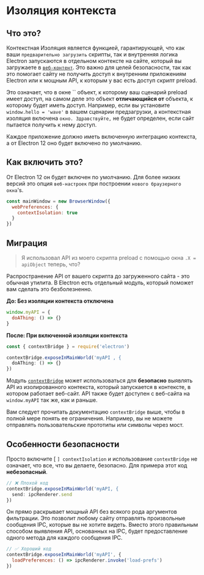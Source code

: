 # Изоляция контекста

## Что это?

Контекстная Изоляция является функцией, гарантирующей, что как ваши `предварительно загрузить` скрипты, так и внутренняя логика Electron запускаются в отдельном контексте на сайте, который вы загружаете в [`веб-контент`](../api/web-contents.md).  Это важно для целей безопасности, так как это помогает сайту не получить доступ к внутренним приложениям Electron или к мощным API, к которым у вас есть доступ скрипт preload.

Это означает, что в окне `` объект, к которому ваш сценарий preload имеет доступ, на самом деле это объект **отличающийся от** объекта, к которому будет иметь доступ.  Например, если вы установите `window.hello = 'wave'` в вашем сценарии предзагрузки, а контекстная изоляция включена `окно. Здравствуйте,` не будет определен, если сайт пытается получить к нему доступ.

Каждое приложение должно иметь включенную интеграцию контекста, а от Electron 12 оно будет включено по умолчанию.

## Как включить это?

От Electron 12 он будет включен по умолчанию. Для более низких версий это опция `веб-настроек` при построении `нового браузерного окна`'s.

```javascript
const mainWindow = new BrowserWindow({
  webPreferences: {
    contextIsolation: true
  }
})
```

## Миграция

> Я использовал API из моего скрипта preload с помощью окна `.X = apiObject` теперь, что?

Распространение API от вашего скрипта до загруженного сайта - это обычная утилита. В Electron есть отдельный модуль, который поможет вам сделать это безболезненно.

**До: Без изоляции контекста отключена**

```javascript
window.myAPI = {
  doAThing: () => {}
}
```

**После: При включенной изоляции контекста**

```javascript
const { contextBridge } = require('electron')

contextBridge.exposeInMainWorld('myAPI , {
  doAThing: () => {}
})
```

Модуль [`contextBridge`](../api/context-bridge.md) может использоваться для **безопасно** выявлять API из изолированного контекста, который запускается в контексте, в котором работает веб-сайт. API также будет доступен с веб-сайта на `window.myAPI` так же, как и раньше.

Вам следует прочитать документацию `contextBridge` выше, чтобы в полной мере понять ее ограничения.  Например, вы не можете отправлять пользовательские прототипы или символы через мост.

## Особенности безопасности

Просто включите [ `] contextIsolation` и использование `contextBridge` не означает, что все, что вы делаете, безопасно.  Для примера этот код **небезопасный**.

```javascript
// ❌ Плохой код
contextBridge.exposeInMainWorld('myAPI, {
  send: ipcRenderer.send
})
```

Он прямо раскрывает мощный API без всякого рода аргументов фильтрации. Это позволит любому сайту отправлять произвольные сообщения IPC, которые вы не хотите видеть. Вместо этого правильным способом выявления API, основанных на IPC, будет предоставление одного метода для каждого сообщения IPC.

```javascript
// ✅ Хороший код
contextBridge.exposeInMainWorld('myAPI', {
  loadPreferences: () => ipcRenderer.invoke('load-prefs')
})
```
